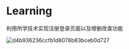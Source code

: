 # Learning
利用所学技术实现注册登录页面以及增删改查功能

![d4b936236ccfb1d8078b83bceb0d727](https://user-images.githubusercontent.com/105533320/168414713-bb2c24ee-89d7-4eef-9bd6-5b6676be3499.png)
